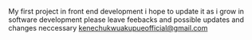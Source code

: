 My first project in front end development
i hope to update it as i grow in software development
please leave feebacks and possible updates and changes neccessary
kenechukwuakupueofficial@gmail.com

